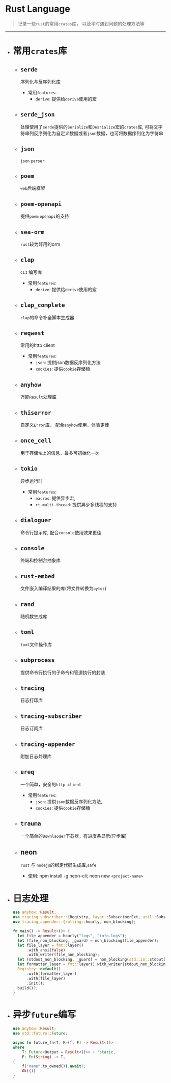 # Rust Language

> 记录一些`rust`的常用`crates`库， 以及平时遇到问题的处理方法等

---

- # 常用`crates`库
  - ## `serde`
    序列化与反序列化库
    - 常用`features`:
      - `derive`: 提供给`derive`使用的宏

  - ## `serde_json`
    处理使用了`serde`提供的`Serialize`和`Desrialize`宏的`crates`库,
    可将文字符串列反序列化为自定义数据或者`json`数据，也可将数据序列化为字符串

  - ## `json`
    `json` `parser`

  - ## `poem`
    `web`后端框架
  - ## `poem-openapi`
    提供`poem` `openapi`的支持

  - ## `sea-orm`
    `rust`较为好用的orm

  - ## `clap`
    `CLI` 编写库
    - 常用`features`:
      - `derive`: 提供给`derive`使用的宏

  - ## `clap_complete`
    `clap`的命令补全脚本生成器

  - ## `reqwest`
    常用的http client
    - 常用`features`:
      - `json`: 提供json数据反序列化方法
      - `cookies`: 提供`cookie`存储桶

  - ## `anyhow`
    万能`Result`处理库

  - ## `thiserror`
    自定义`Error`库， 配合`anyhow`使用，体验更佳

  - ## `once_cell`
    用于存储`堆`上的信息，最多可初始化`一次`

  - ## `tokio`
    异步运行时
    - 常用`features`:
      - `macros`: 提供异步宏,
      - `rt-multi-thread`: 提供异步多线程的支持

  - ## `dialoguer`
    命令行提示库, 配合`console`使用效果更佳

  - ## `console`
    终端和控制台抽象库

  - ## `rust-embed`
    文件嵌入编译结果的库(将文件转换为`bytes`)

  - ## `rand`
    随机数生成库

  - ## `toml`
    `toml`文件操作库

  - ## `subprocess`
    提供命令行执行的子命令和管道执行的封装

  - ## `tracing`
    日志打印库

  - ## `tracing-subscriber`
    日志订阅库

  - ## `tracing-appender`
    附加日志处理库

  - ## `ureq`
    一个简单，安全的`http client`
    - 常用`features`:
      - `json`: 提供`json`数据反序列化方法,
      - `cookies`: 提供`cookie`存储桶

  - ## `trauma`
    一个简单的`Downlaoder`下载器，有进度条显示(异步库)

  - ## neon
    `rust` 与 `nodejs`的绑定代码生成库,`safe`
    - 使用:
      npm install -g neon-cli; neon new `<project-name>`

- # 日志处理
  ```rust
  use anyhow::Result;
  use tracing_subscriber::{Registry, layer::SubscriberExt, util::SubscriberInitExt, fmt};
  use tracing_appender::{rolling::hourly, non_blocking};

  fn main() -> Result<()> {
    let file_appender = hourly("logs", "info.logs");
    let (file_non_blocking, _guard) = non_blocking(file_appender);
    let file_layer = fmt::layer()
        .with_ansi(false)
        .with_writer(file_non_blocking);
    let (stdout_non_blocking, _guard) = non_blocking(std::io::stdout());
    let formatter_layer = fmt::layer().with_writer(stdout_non_blocking);
    Registry::default()
        .with(formatter_layer)
        .with(file_layer)
        .init();
    build()?;
  }
  ```

- # 异步`future`编写
    ```rust
    use anyhow::Result;
    use std::future::Future;

    async fn future_fn<T, F>(f: F) -> Result<()>
    where
        T: Future<Output = Result<()>> + 'static,
        F: Fn(String) -> T,
    {
        f("name".to_owned()).await?;
        Ok(())
    }
    ```
